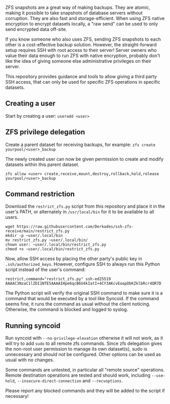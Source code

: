 ZFS snapshots are a great way of making backups. They are atomic, making it possible to take snapshots of database servers without corruption. They are also fast and storage-efficient. When using ZFS native encryption to encrypt datasets locally, a "raw send" can be used to only send encrypted data off-site.

If you know someone who also uses ZFS, sending ZFS snapshots to each other is a cost-effective backup solution. However, the straight-forward setup requires SSH with root access to their server! Server owners who value their data enough to run ZFS with native encryption, probably don't like the idea of giving someone else administrative privileges on their server.

This repository provides guidance and tools to allow giving a third party SSH access, that can only be used for specific ZFS operations in specific datasets.

## Creating a user

Start by creating a user: `useradd <user>`

## ZFS privilege delegation

Create a parent dataset for receiving backups, for example: `zfs create yourpool/<user>_backup`

The newly created user can now be given permission to create and modify datasets within this parent dataset.

```
zfs allow <user> create,receive,mount,destroy,rollback,hold,release yourpool/<user>_backup
```

## Command restriction

Download the `restrict_zfs.py` script from this repository and place it in the user's PATH, or alternately in `/usr/local/bin` for it to be available to all users.

```
wget https://raw.githubusercontent.com/Derkades/ssh-zfs-receive/main/restrict_zfs.py
mkdir -p ~user/.local/bin
mv restrict_zfs.py ~user/.local/bin/
chown user: ~user/.local/bin/restrict_zfs.py
chmod +x ~user/.local/bin/restrict_zfs.py
```

Now, allow SSH access by placing the other party's public key in `.ssh/authorized_keys`. However, configure SSH to always run this Python script instead of the user's command:

```
restrict,command="restrict_zfs.py" ssh-ed25519 AAAAC3NzaC1lZDI1NTE5AAAAIHpe6qcB6U4kIatI+4CY3AKcvEoapDbKZklbRcr4QR7D
```

The Python script will verify the original SSH command to make sure it is a command that would be executed by a tool like Syncoid. If the command seems fine, it runs the command as usual without the client noticing. Otherwise, the command is blocked and logged to syslog.

## Running syncoid

Run syncoid with `--no-privilege-elevation` otherwise it will not work, as it will try to add `sudo` to all remote zfs commands. Since zfs delegation gives the non-root user permission to manage its own dataset(s), sudo is unnecessary and should not be configured. Other options can be used as usual with no changes.

Some commands are untested, in particular all "remote source" operations. Remote destination operations are tested and should work, including `--use-hold`, `--insecure-direct-connection` and `--recvoptions`.

Please report any blocked commands and they will be added to the script if necessary!
